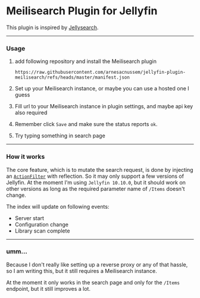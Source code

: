 # Meilisearch Plugin for Jellyfin

This plugin is inspired by [Jellysearch](https://gitlab.com/DomiStyle/jellysearch).

---

### Usage

1. add following repository and install the Meilisearch plugin
    ```
    https://raw.githubusercontent.com/arnesacnussem/jellyfin-plugin-meilisearch/refs/heads/master/manifest.json
    ```

2. Set up your Meilisearch instance, or maybe you can use a hosted one I guess
3. Fill url to your Meilisearch instance in plugin settings, and maybe api key also required
4. Remember click `Save` and make sure the status reports `ok`.
5. Try typing something in search page
---

### How it works

The core feature, which is to mutate the search request, is done by injecting an [`ActionFilter`](https://learn.microsoft.com/en-us/aspnet/core/mvc/controllers/filters?view=aspnetcore-8.0#action-filters) with reflection.
So it may only support a few versions of Jellyfin. At the moment I'm using `Jellyfin 10.10.0`,
but it should work on other versions as long as the required parameter name of `/Items` doesn't change.

The index will update on following events:
- Server start
- Configuration change
- Library scan complete

---
### umm...

Because I don't really like setting up a reverse proxy or any of that hassle,
so I am writing this, but it still requires a Meilisearch instance.

At the moment it only works in the search page and only for the `/Items` endpoint, but it still improves a lot.

